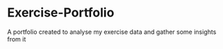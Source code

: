 # Exercise-Portfolio
A portfolio created to analyse my exercise data and gather some insights from it 
